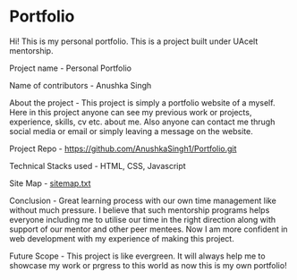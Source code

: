 # Portfolio
Hi! This is my personal portfolio.
This is a project built under UAcelt mentorship.


Project name - Personal Portfolio 


Name of contributors - Anushka Singh  


About the project -
This project is simply a portfolio website of a myself. Here in this project anyone can see my previous work or projects, experience, skills, cv etc. about me. Also anyone can contact me thrugh social media or email or simply leaving a message on the website.


Project Repo - https://github.com/AnushkaSingh1/Portfolio.git


Technical Stacks used - HTML, CSS, Javascript


Site Map - [sitemap.txt](https://github.com/AnushkaSingh1/Portfolio/files/8102191/sitemap.txt)

          



Conclusion - 
Great learning process with our own time management like without much pressure. I believe that such mentorship programs helps everyone including me to utilise our time in the right direction along with support of our mentor and other peer mentees. Now I am more confident in web development with my experience of making this project.


Future Scope -
This project is like evergreen. It will always help me to showcase my work or prgress to this world as now this is my own portfolio! 
